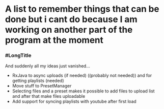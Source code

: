 # A list to remember things that can be done but i cant do because I am working on another part of the program at the moment

### \#LongTitle

And suddenly all my ideas just vanished...

- RxJava to async uploads (if needed) ((probably not needed)) and for getting playlists (needed)
- Move stuff to PresetManager
- Selecting files and a preset makes it possible to add files to upload list and after
that make files uploadable
- Add support for syncing playlists with youtube after first load

